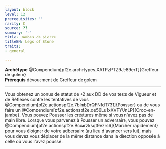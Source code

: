 ```yaml
---
layout: block
level: 12
prerequisites: ''
rarity: C
source: ??
summary: '-'
title: Jambes de pierre
titleEN: Legs of Stone
traits:
- general

---
```


<p><span><strong>Archétype</strong> @Compendium[pf2e.archetypes.XATPzPTZ9Je89erT]{Greffeur de golem}<br><strong>Prérequis</strong> dévouement de Greffeur de golem<br></span></p>
<hr>
<p>Vous obtenez un bonus de statut de +2 aux DD de vos tests de Vigueur et de Réflexes contre les tentatives de vous @Compendium[pf2e.actionspf2e.7blmbDrQFNfdT731]{Pousser} ou de vous faire un @Compendium[pf2e.actionspf2e.ge56Lu1xXVFYUnLP]{Croc-en-jambe}. Vous pouvez Pousser les créatures même si vous n'avez pas de main libre. Lorsque vous parvenez à Pousser un adversaire, vous pouvez @Compendium[pf2e.actionspf2e.Bcxarzksqt9ezrs6]{Marcher rapidement} pour vous éloigner de votre adbersaire (au lieu d'avancer vers lui), mais vous devez vous déplacer de la même distance dans la direction opposée à celle où vous l'avez poussé.&nbsp;</p>